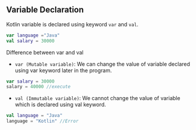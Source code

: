 
## Variable Declaration
Kotlin variable is declared using keyword `var` and `val`.
```kotlin
var language ="Java"  
val salary = 30000  
```

Difference between var and val
- `var (Mutable variable)`: We can change the value of variable declared using var keyword later in the program.
```kotlin
var salary = 30000  
salary = 40000 //execute  
```

- `val (Immutable variable)`: We cannot change the value of variable which is declared using val keyword.
```kotlin
val language = "Java"  
language = "Kotlin" //Error  
```

